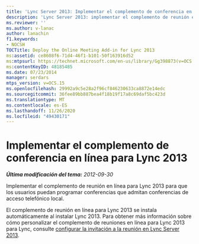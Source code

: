```yaml
---
title: 'Lync Server 2013: Implementar el complemento de conferencia en línea para Lync 2013'
description: 'Lync Server 2013: implementar el complemento de reunión en línea para Lync 2013.'
ms.reviewer: ''
ms.author: v-lanac
author: lanachin
f1.keywords:
- NOCSH
TOCTitle: Deploy the Online Meeting Add-in for Lync 2013
ms:assetid: ce8608f6-71d4-46f1-b101-50f163916d52
ms:mtpsurl: https://technet.microsoft.com/en-us/library/Gg398873(v=OCS.15)
ms:contentKeyID: 48185485
ms.date: 07/23/2014
manager: serdars
mtps_version: v=OCS.15
ms.openlocfilehash: 29992a9c5e28a2f96cf846230633ca8872e14edc
ms.sourcegitcommit: 36fee89bb887bea4f18b19f17a8c69daf5bc423d
ms.translationtype: MT
ms.contentlocale: es-ES
ms.lasthandoff: 11/26/2020
ms.locfileid: "49430171"
---
```

# <a name="deploy-the-online-meeting-add-in-for-lync-2013"></a>Implementar el complemento de conferencia en línea para Lync 2013

<div data-xmlns="http://www.w3.org/1999/xhtml">

<div class="topic" data-xmlns="http://www.w3.org/1999/xhtml" data-msxsl="urn:schemas-microsoft-com:xslt" data-cs="https://msdn.microsoft.com/">

<div data-asp="https://msdn2.microsoft.com/asp">



</div>

<div id="mainSection">

<div id="mainBody">

<span> </span>

_**Última modificación del tema:** 2012-09-30_

Implementar el complemento de reunión en línea para Lync 2013 para que los usuarios puedan programar conferencias que admitan conferencias de acceso telefónico local.

El complemento de reunión en línea para Lync 2013 se instala automáticamente al instalar Lync 2013. Para obtener más información sobre cómo personalizar el complemento de reuniones en línea para Lync 2013 para Lync, consulte [configurar la invitación a la reunión en Lync Server 2013](lync-server-2013-configuring-the-meeting-invitation.md).

</div>

<span> </span>

</div>

</div>

</div>

